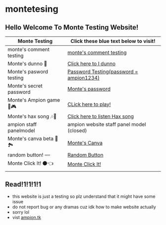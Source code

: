 # montetesing

## Hello Welcome To Monte Testing Website!

| Monte Testing         |   Click these blue text below to visit!                          |
|-----------------------|------------------------------------------------------------------|
|monte's comment testing|[monte's comment testing](/montetesting/commenttesting1.HTML)     |
|Monte's dunno    🤔     |[Click here to I dunno](/montetesting/idunno)                     |
|Monte's pasword testing|[Password Testing(password = ampion1234)](/montetesting/password1)|
|Monte's secret password|[Monte's password](/montetesting/ayyosecrets)                     |
|Monte's Ampion game 👾🎮 |[CLick here to play!](/montetesting/ampiongamestetris)            |
|Monte's hax song  🎶🎵   |[Click here to listen Hax song](/montetesting/Haxsong.mp3)        |
|ampion staff panelmodel| ampion website staff panel model (closed)                        |
|Monte's canva beta 🌃🏞️ |[Monte's Canva](/montetesting/montecanva1)                        |
|random button!   ▫️▫️▫️   |[Random Button](/montetesting/randombuttons)                      |
|Monte Click It!  ⚫️👈    |[Monte Click It!](/montetesting/monteclickitgame)                 |
|                       |                                                                  |

## Read!1!1!1!1
 - this website is just a testing so plz understand that it might have some issue
 - do not report bug or any dramas cuz idk how to make website actually
 - sorry lol
 - vist [ampion.tk](https://ampion.tk)
